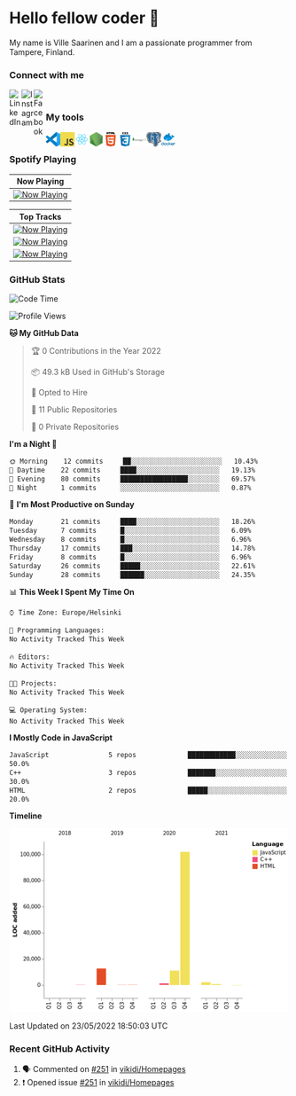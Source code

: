 # Hello fellow coder 👋
My name is Ville Saarinen and I am a passionate programmer from Tampere, Finland.

### Connect with me
[<img align="left" alt="LinkedIn" width="22px" src="https://cdn.jsdelivr.net/npm/simple-icons@v4/icons/linkedin.svg" />][linkedin]

[<img align="left" alt="Instagram" width="22px" src="https://cdn.jsdelivr.net/npm/simple-icons@v4/icons/instagram.svg" />][instagram]

[<img align="left" alt="Facebook" width="22px" src="https://cdn.jsdelivr.net/npm/simple-icons@v4/icons/facebook.svg" />][facebook]

<br />

### My tools
[<img align="left" alt="Visual Studio Code" width="26px" src="https://raw.githubusercontent.com/github/explore/80688e429a7d4ef2fca1e82350fe8e3517d3494d/topics/visual-studio-code/visual-studio-code.png" />][vscode]

[<img align="left" alt="Javascript" width="26px" src="https://raw.githubusercontent.com/github/explore/80688e429a7d4ef2fca1e82350fe8e3517d3494d/topics/javascript/javascript.png" />][javascript]

[<img align="left" alt="ReactJS" width="26px" src="https://raw.githubusercontent.com/github/explore/80688e429a7d4ef2fca1e82350fe8e3517d3494d/topics/react/react.png" />][react]

[<img align="left" alt="NodeJS" width="26px" src="https://raw.githubusercontent.com/github/explore/80688e429a7d4ef2fca1e82350fe8e3517d3494d/topics/nodejs/nodejs.png" />][nodejs]

[<img align="left" alt="HTML" width="26px" src="https://raw.githubusercontent.com/github/explore/80688e429a7d4ef2fca1e82350fe8e3517d3494d/topics/html/html.png" />][html]

[<img align="left" alt="CSS" width="26px" src="https://raw.githubusercontent.com/github/explore/80688e429a7d4ef2fca1e82350fe8e3517d3494d/topics/css/css.png" />][css]

[<img align="left" alt="MongoDB" width="26px" src="https://raw.githubusercontent.com/github/explore/80688e429a7d4ef2fca1e82350fe8e3517d3494d/topics/mongodb/mongodb.png" />][mongodb]

[<img align="left" alt="PostgreSQL" width="26px" src="https://raw.githubusercontent.com/github/explore/80688e429a7d4ef2fca1e82350fe8e3517d3494d/topics/postgresql/postgresql.png" />][postgresql]

[<img align="left" alt="Docker" width="26px" src="https://raw.githubusercontent.com/github/explore/80688e429a7d4ef2fca1e82350fe8e3517d3494d/topics/docker/docker.png" />][docker]

<br />

### Spotify Playing

| Now Playing                                                                                                                    |
| ------------------------------------------------------------------------------------------------------------------------------ |
| <a href="https://natemoo-re-fszw9qq8k.vercel.app/now-playing?open"><img src="https://natemoo-re-fszw9qq8k.vercel.app/now-playing" width="540" height="64" alt="Now Playing"></a> |


<table>
  <thead>
    <tr>
      <th>Top Tracks</th>
    </tr>
  </thead>
  <tbody>
    <tr>
      <td><a href="https://natemoo-re-fszw9qq8k.vercel.app/top-tracks?i=1&open"><img src="https://natemoo-re-fszw9qq8k.vercel.app/top-tracks?i=1" width="540" height="64" alt="Now Playing"></a></td>
    </tr>
    <tr></tr> <!-- hide gray row -->
    <tr>
      <td><a href="https://natemoo-re-fszw9qq8k.vercel.app/top-tracks?i=2&open"><img src="https://natemoo-re-fszw9qq8k.vercel.app/top-tracks?i=2" width="540" height="64" alt="Now Playing"></a></td>
    </tr>
    <tr></tr> <!-- hide gray row -->
    <tr>
      <td><a href="https://natemoo-re-fszw9qq8k.vercel.app/top-tracks?i=3&open"><img src="https://natemoo-re-fszw9qq8k.vercel.app/top-tracks?i=3" width="540" height="64" alt="Now Playing"></a></td>
    </tr>
  </tbody>
</table>

### GitHub Stats

<!--START_SECTION:waka-->
![Code Time](http://img.shields.io/badge/Code%20Time-0%20secs-blue)

![Profile Views](http://img.shields.io/badge/Profile%20Views-8-blue)

**🐱 My GitHub Data** 

> 🏆 0 Contributions in the Year 2022
 > 
> 📦 49.3 kB Used in GitHub's Storage 
 > 
> 💼 Opted to Hire
 > 
> 📜 11 Public Repositories 
 > 
> 🔑 0 Private Repositories  
 > 
**I'm a Night 🦉** 

```text
🌞 Morning    12 commits     ██░░░░░░░░░░░░░░░░░░░░░░░   10.43% 
🌆 Daytime    22 commits     ████░░░░░░░░░░░░░░░░░░░░░   19.13% 
🌃 Evening    80 commits     █████████████████░░░░░░░░   69.57% 
🌙 Night      1 commits      ░░░░░░░░░░░░░░░░░░░░░░░░░   0.87%

```
📅 **I'm Most Productive on Sunday** 

```text
Monday       21 commits     ████░░░░░░░░░░░░░░░░░░░░░   18.26% 
Tuesday      7 commits      █░░░░░░░░░░░░░░░░░░░░░░░░   6.09% 
Wednesday    8 commits      █░░░░░░░░░░░░░░░░░░░░░░░░   6.96% 
Thursday     17 commits     ███░░░░░░░░░░░░░░░░░░░░░░   14.78% 
Friday       8 commits      █░░░░░░░░░░░░░░░░░░░░░░░░   6.96% 
Saturday     26 commits     █████░░░░░░░░░░░░░░░░░░░░   22.61% 
Sunday       28 commits     ██████░░░░░░░░░░░░░░░░░░░   24.35%

```


📊 **This Week I Spent My Time On** 

```text
⌚︎ Time Zone: Europe/Helsinki

💬 Programming Languages: 
No Activity Tracked This Week

🔥 Editors: 
No Activity Tracked This Week

🐱‍💻 Projects: 
No Activity Tracked This Week

💻 Operating System: 
No Activity Tracked This Week

```

**I Mostly Code in JavaScript** 

```text
JavaScript               5 repos             ████████████░░░░░░░░░░░░░   50.0% 
C++                      3 repos             ███████░░░░░░░░░░░░░░░░░░   30.0% 
HTML                     2 repos             █████░░░░░░░░░░░░░░░░░░░░   20.0%

```


**Timeline**

![Chart not found](https://raw.githubusercontent.com/vikidi/vikidi/main/charts/bar_graph.png) 


 Last Updated on 23/05/2022 18:50:03 UTC
<!--END_SECTION:waka-->

### Recent GitHub Activity

<!--START_SECTION:activity-->
1. 🗣 Commented on [#251](https://github.com/vikidi/Homepages/issues/251) in [vikidi/Homepages](https://github.com/vikidi/Homepages)
2. ❗️ Opened issue [#251](https://github.com/vikidi/Homepages/issues/251) in [vikidi/Homepages](https://github.com/vikidi/Homepages)
<!--END_SECTION:activity-->

[facebook]: https://www.facebook.com/ville.saarinen.9
[instagram]: https://www.instagram.com/vikidii/
[linkedin]: https://www.linkedin.com/in/ville-saarinen/

[vscode]: https://code.visualstudio.com/
[javascript]: https://developer.mozilla.org/en-US/docs/Web/JavaScript
[react]: https://reactjs.org/
[nodejs]: https://nodejs.org/en/
[html]: https://developer.mozilla.org/en-US/docs/Web/HTML
[css]: https://developer.mozilla.org/en-US/docs/Web/CSS
[mongodb]: https://www.mongodb.com/
[postgresql]: https://www.postgresql.org/
[docker]: https://www.docker.com/
